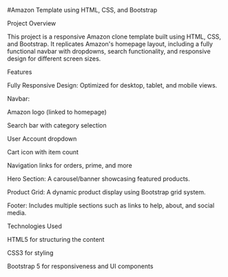 #Amazon Template using HTML, CSS, and Bootstrap

Project Overview

This project is a responsive Amazon clone template built using HTML, CSS, and Bootstrap. It replicates Amazon's homepage layout, including a fully functional navbar with dropdowns, search functionality, and responsive design for different screen sizes.

Features

Fully Responsive Design: Optimized for desktop, tablet, and mobile views.

Navbar:

Amazon logo (linked to homepage)

Search bar with category selection

User Account dropdown

Cart icon with item count

Navigation links for orders, prime, and more

Hero Section: A carousel/banner showcasing featured products.

Product Grid: A dynamic product display using Bootstrap grid system.

Footer: Includes multiple sections such as links to help, about, and social media.

Technologies Used

HTML5 for structuring the content

CSS3 for styling

Bootstrap 5 for responsiveness and UI components
